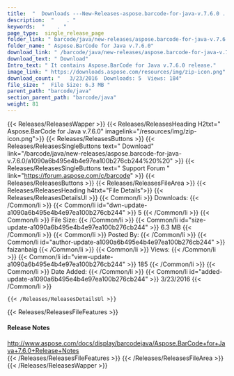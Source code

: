 ```yaml
---
title:  "  Downloads ---New-Releases-aspose.barcode-for-java-v.7.6.0 . " 
description:  "    . " 
keywords:  "    . " 
page_type:  single_release_page
folder_link: " barcode/java/new-releases/aspose.barcode-for-java-v.7.6.0/"
folder_name: " Aspose.BarCode for Java v.7.6.0"
download_link: " /barcode/java/new-releases/aspose.barcode-for-java-v.7.6.0/a1090a6b495e4b4e97ea100b276cb244"
download_text: " Download"
Intro_text: " It contains Aspose.BarCode for Java v.7.6.0 release."
image_link: " https://downloads.aspose.com/resources/img/zip-icon.png"
download_count: "   3/23/2016  Downloads: 5  Views: 184"
file_size: "  File Size: 6.3 MB "
parent_path: "barcode/java"
section_parent_path: "barcode/java"
weight: 81 
---
```


{{< Releases/ReleasesWapper >}}
  {{< Releases/ReleasesHeading H2txt=" Aspose.BarCode for Java v.7.6.0" imagelink="/resources/img/zip-icon.png">}}
  {{< Releases/ReleasesButtons >}}
    {{< Releases/ReleasesSingleButtons text=" Download" link="/barcode/java/new-releases/aspose.barcode-for-java-v.7.6.0/a1090a6b495e4b4e97ea100b276cb244%20%20" >}}
    {{< Releases/ReleasesSingleButtons text=" Support Forum " link="https://forum.aspose.com/c/barcode" >}}
  {{< Releases/ReleasesButtons >}}
  {{< Releases/ReleasesFileArea >}}
    {{< Releases/ReleasesHeading h4txt="File Details">}}
    {{< Releases/ReleasesDetailsUl >}}
            {{< Common/li  >}} Downloads: {{< /Common/li >}} 
      {{< Common/li id="dwn-update-a1090a6b495e4b4e97ea100b276cb244" >}} 5 {{< /Common/li >}} 
      {{< Common/li  >}} File Size: {{< /Common/li >}} 
      {{< Common/li id="size-update-a1090a6b495e4b4e97ea100b276cb244" >}} 6.3 MB {{< /Common/li >}} 
      {{< Common/li  >}} Posted By: {{< /Common/li >}} 
      {{< Common/li id="author-update-a1090a6b495e4b4e97ea100b276cb244" >}} faizanbaig {{< /Common/li >}} 
      {{< Common/li  >}} Views: {{< /Common/li >}} 
      {{< Common/li id="view-update-a1090a6b495e4b4e97ea100b276cb244" >}} 185 {{< /Common/li >}} 
      {{< Common/li  >}} Date Added: {{< /Common/li >}} 
      {{< Common/li id="added-update-a1090a6b495e4b4e97ea100b276cb244" >}} 3/23/2016 {{< /Common/li >}} 

    {{< /Releases/ReleasesDetailsUl >}}

  {{< Releases/ReleasesFileFeatures >}}
      <h4>Release Notes</h4><div><a href="http://www.aspose.com/docs/display/barcodejava/Aspose.BarCode+for+Java+7.6.0+Release+Notes">http://www.aspose.com/docs/display/barcodejava/Aspose.BarCode+for+Java+7.6.0+Release+Notes</a></div>
  {{< /Releases/ReleasesFileFeatures >}}
 {{< /Releases/ReleasesFileArea >}}
{{< /Releases/ReleasesWapper >}}


